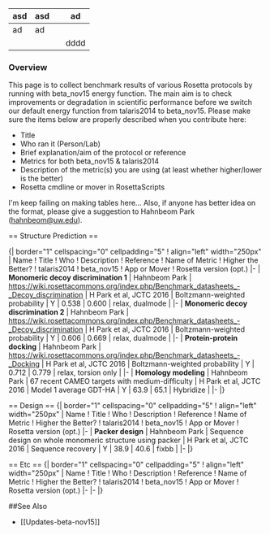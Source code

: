 | asd | asd |   | ad   |
|-----|-----|---|------|
| ad  | ad  |   |      |
|     |     |   | dddd |

### Overview

This page is to collect benchmark results of various Rosetta protocols by running with beta_nov15 energy function. The main aim is to check improvements or degradation in scientific performance before we switch our default energy function from talaris2014 to beta_nov15. Please make sure the items below are properly described when you contribute here:

* Title
* Who ran it (Person/Lab)
* Brief explanation/aim of the protocol or reference
* Metrics for both beta_nov15 & talaris2014
* Description of the metric(s) you are using (at least whether higher/lower is the better)
* Rosetta cmdline or mover in RosettaScripts

I'm keep failing on making tables here... Also, if anyone has better idea on the format, please give a suggestion to Hahnbeom Park (hahnbeom@uw.edu).

== Structure Prediction ==

{| border="1" cellspacing="0" cellpadding="5"
! align="left" width="250px" | Name
! Title
! Who
! Description
! Reference
! Name of Metric
! Higher the Better? 
! talaris2014
! beta_nov15
! App or Mover
! Rosetta version (opt.)
|-
| **Monomeric decoy discrimination 1**
| Hahnbeom Park
| https://wiki.rosettacommons.org/index.php/Benchmark_datasheets_-_Decoy_discrimination
| H Park et al, JCTC 2016
| Boltzmann-weighted probability
| Y
| 0.538
| 0.600
| relax, dualmode
| 
|-
| **Monomeric decoy discrimination 2**
| Hahnbeom Park
| https://wiki.rosettacommons.org/index.php/Benchmark_datasheets_-_Decoy_discrimination
| H Park et al, JCTC 2016
| Boltzmann-weighted probability
| Y
| 0.606
| 0.669
| relax, dualmode
| 
|-
| **Protein-protein docking**
| Hahnbeom Park
| https://wiki.rosettacommons.org/index.php/Benchmark_datasheets_-_Docking
| H Park et al, JCTC 2016
| Boltzmann-weighted probability
| Y
| 0.712
| 0.779
| relax, torsion only
| 
|-
| **Homology modeling**
| Hahnbeom Park
| 67 recent CAMEO targets with medium-difficulty 
| H Park et al, JCTC 2016
| Model 1 average GDT-HA
| Y
| 63.9
| 65.1
| Hybridize
| 
|-
|}

== Design ==
{| border="1" cellspacing="0" cellpadding="5"
! align="left" width="250px" | Name
! Title
! Who
! Description
! Reference
! Name of Metric
! Higher the Better? 
! talaris2014
! beta_nov15
! App or Mover
! Rosetta version (opt.)
|-
| **Packer design**
| Hahnbeom Park
| Sequence design on whole monomeric structure using packer
| H Park et al, JCTC 2016
| Sequence recovery
| Y
| 38.9
| 40.6
| fixbb
| 
|-
|}

== Etc ==
{| border="1" cellspacing="0" cellpadding="5"
! align="left" width="250px" | Name
! Title
! Who
! Description
! Reference
! Name of Metric
! Higher the Better? 
! talaris2014
! beta_nov15
! App or Mover
! Rosetta version (opt.)
|-
|-
|}

##See Also

* [[Updates-beta-nov15]]